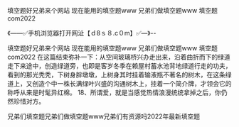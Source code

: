 填空题好兄弟来个网站
现在能用的填空题www
兄弟们做填空题www
填空题com2022


《——✅手机浏览器打开网沚【ｄ8ｓ８.c０m】✅—》--

填空题好兄弟来个网站
现在能用的填空题www
兄弟们做填空题www
填空题com2022
在这篇结束弥补一下：从空间玻璃桥兴办走出来，沿着曲折而下的绿道走下来途中，创造绿道旁，也即是客岁冬季在赖屋村蓄水池背地绿道行走的功夫，看到的那光秃秃，下树身胖墩墩，上树身其时挂着输液瓶不著名的树木，在这条绿道上，又创造个中一株长满绿叶兴盛的沟通树木上，挂着一个简介牌，才领会它的称呼从来是时髦异红棉。
	18、所谓爱，就是当感觉热情浪漫统统拿掉之后，你仍然珍惜对方。





兄弟们填空题兄弟们做填空题www兄弟们有资源吗2022年最新填空题
